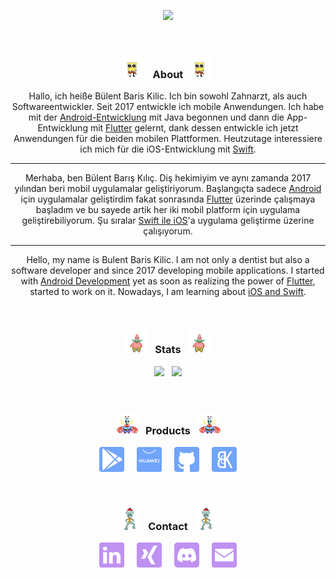 <p align="center"><img src="https://github-readme-streak-stats.herokuapp.com?user=BBarisKilic&theme=tokyonight" height = 190></p>

&nbsp;

### **<p align="center"> <img src='images/spongebob.gif' alt='Gif' height='36'> &nbsp; About &nbsp; <img src='images/spongebob.gif' alt='Gif' height='36'> </p>**

<div align="center">

Hallo, ich heiße Bülent Baris Kilic. Ich bin sowohl Zahnarzt, als auch Softwareentwickler. Seit 2017 entwickle ich mobile Anwendungen. Ich habe mit der [Android-Entwicklung](https://developer.android.com/) mit Java begonnen und dann die App-Entwicklung mit [Flutter](https://flutter.dev/) gelernt, dank dessen entwickle ich jetzt Anwendungen für die beiden mobilen Plattformen. Heutzutage interessiere ich mich für die iOS-Entwicklung mit [Swift](https://developer.apple.com/swift/).

---

Merhaba, ben Bülent Barış Kılıç. Diş hekimiyim ve aynı zamanda 2017 yılından beri mobil uygulamalar geliştiriyorum. Başlangıçta sadece [Android](https://developer.android.com/) için uygulamalar geliştirdim fakat sonrasında [Flutter](https://flutter.dev/) üzerinde çalışmaya başladım ve bu sayede artik her iki mobil platform için uygulama geliştirebiliyorum. Şu sıralar [Swift ile iOS](https://developer.apple.com/swift/)'a uygulama geliştirme üzerine çalışıyorum.

---

Hello, my name is Bulent Baris Kilic. I am not only a dentist but also a software developer and since 2017 developing mobile applications. I started with [Android Development](https://developer.android.com/) yet as soon as realizing the power of [Flutter](https://flutter.dev/), started to work on it. Nowadays, I am learning about [iOS and Swift](https://developer.apple.com/swift/).

</div>

&nbsp;

### **<p align="center"> <img src='images/patrick.gif' alt='Gif' height='36'> &nbsp; Stats &nbsp; <img src='images/patrick.gif' alt='Gif' height='36'> </p>**

<p align="center"><img src="https://github-readme-stats.vercel.app/api?username=BBarisKilic&theme=tokyonight&include_all_commits=false&show_icons=true&count_private=true&disable_animations" height = 190> &nbsp; <img src="https://github-readme-stats.vercel.app/api/top-langs/?username=BBarisKilic&theme=tokyonight&layout=compact&langs_count=8&hide=Objective-C,C,CMake,Makefile,HTML" height = 190></p>

&nbsp;

### **<p align="center"> <img src='images/mr_krabs.gif' alt='Gif' height='36'> &nbsp; Products &nbsp; <img src='images/mr_krabs.gif' alt='Gif' height='36'> </p>**

[<p align="center" >  <img src='images/playstore.svg' alt='PlayStore' height='40'>](https://play.google.com/store/apps/dev?id=6196030909266635434) &nbsp; &nbsp; [<img src='images/appgallery.svg' alt='AppGallery' height='40'>](https://appgallery.huawei.com/#/app/C104396175) &nbsp; &nbsp;  [<img src='images/github.svg' alt='GitHub' height='40'>](https://github.com/BBK-Development)  &nbsp; &nbsp; [<img src='images/bbk_development.svg' alt='BBK Development' height='40'>](https://www.bbkdevelopment.com)</p>

&nbsp;

### **<p align="center"> <img src='images/squidward.gif' alt='Gif' height='36'> &nbsp; Contact &nbsp; <img src='images/squidward.gif' alt='Gif' height='36'> </p>**

 [<p align="center"> <img src='images/linkedin.svg' alt='LinkedIn' height='40'>](https://www.linkedin.com/in/bbariskilic) &nbsp; &nbsp; [<img src='images/xing.svg' alt='Xing' height='40'>](https://www.xing.com/profile/BulentBaris_Kilic/cv) &nbsp; &nbsp; [<img src='images/dc.svg' alt='Discord' height='40'>](https://discordapp.com/users/276698800129703936) &nbsp; &nbsp; [<img src='images/mail.svg' alt='Mail' height='40'>](mailto:baris@bbkdevelopment.com)</p>